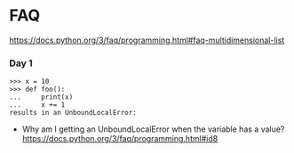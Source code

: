 # FAQ
https://docs.python.org/3/faq/programming.html#faq-multidimensional-list

### Day 1
```
>>> x = 10
>>> def foo():
...     print(x)
...     x += 1
results in an UnboundLocalError:
```
- Why am I getting an UnboundLocalError when the variable has a value?
https://docs.python.org/3/faq/programming.html#id8

